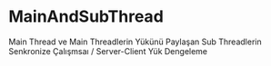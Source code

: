 # MainAndSubThread
Main Thread ve Main Threadlerin Yükünü Paylaşan Sub Threadlerin Senkronize Çalışmsaı / Server-Client Yük Dengeleme
